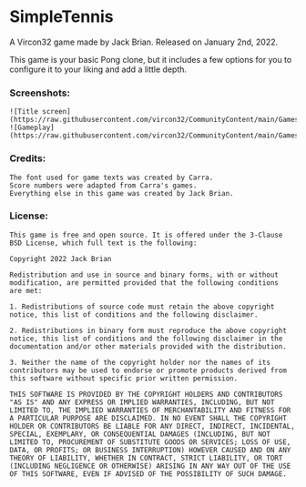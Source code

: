 # SimpleTennis
A Vircon32 game made by Jack Brian.
Released on January 2nd, 2022.

This game is your basic Pong clone, but it includes a few options for you to configure it to your liking and add a little depth.

###  Screenshots:

    ![Title screen](https://raw.githubusercontent.com/vircon32/CommunityContent/main/Games/SimpleTennis/screenshots/title_screen.png)
    ![Gameplay](https://raw.githubusercontent.com/vircon32/CommunityContent/main/Games/SimpleTennis/screenshots/gameplay.png)
  
###  Credits:

    The font used for game texts was created by Carra.
    Score numbers were adapted from Carra's games.
    Everything else in this game was created by Jack Brian.

###  License:

    This game is free and open source. It is offered under the 3-Clause
    BSD License, which full text is the following:
    
    Copyright 2022 Jack Brian
    
    Redistribution and use in source and binary forms, with or without
    modification, are permitted provided that the following conditions
    are met:
    
    1. Redistributions of source code must retain the above copyright
    notice, this list of conditions and the following disclaimer.
    
    2. Redistributions in binary form must reproduce the above copyright
    notice, this list of conditions and the following disclaimer in the
    documentation and/or other materials provided with the distribution.
    
    3. Neither the name of the copyright holder nor the names of its
    contributors may be used to endorse or promote products derived from
    this software without specific prior written permission.
    
    THIS SOFTWARE IS PROVIDED BY THE COPYRIGHT HOLDERS AND CONTRIBUTORS
    "AS IS" AND ANY EXPRESS OR IMPLIED WARRANTIES, INCLUDING, BUT NOT
    LIMITED TO, THE IMPLIED WARRANTIES OF MERCHANTABILITY AND FITNESS FOR
    A PARTICULAR PURPOSE ARE DISCLAIMED. IN NO EVENT SHALL THE COPYRIGHT
    HOLDER OR CONTRIBUTORS BE LIABLE FOR ANY DIRECT, INDIRECT, INCIDENTAL,
    SPECIAL, EXEMPLARY, OR CONSEQUENTIAL DAMAGES (INCLUDING, BUT NOT
    LIMITED TO, PROCUREMENT OF SUBSTITUTE GOODS OR SERVICES; LOSS OF USE,
    DATA, OR PROFITS; OR BUSINESS INTERRUPTION) HOWEVER CAUSED AND ON ANY
    THEORY OF LIABILITY, WHETHER IN CONTRACT, STRICT LIABILITY, OR TORT
    (INCLUDING NEGLIGENCE OR OTHERWISE) ARISING IN ANY WAY OUT OF THE USE
    OF THIS SOFTWARE, EVEN IF ADVISED OF THE POSSIBILITY OF SUCH DAMAGE.
